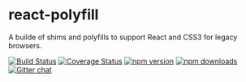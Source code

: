 # react-polyfill

A builde of shims and polyfills to support React and CSS3 for legacy browsers.

[![Build Status](https://travis-ci.org/Pitzcarraldo/react-polyfill.svg)](https://travis-ci.org/Pitzcarraldo/react-polyfill)
[![Coverage Status](https://coveralls.io/repos/github/Pitzcarraldo/react-polyfill/badge.svg?branch=master)](https://coveralls.io/github/Pitzcarraldo/react-polyfill?branch=master)
[![npm version](https://img.shields.io/npm/v/reduxible.svg?style=flat-square)](https://www.npmjs.com/package/reduxible)
[![npm downloads](https://img.shields.io/npm/dm/reduxible.svg?style=flat-square)](https://www.npmjs.com/package/reduxible)
[![Gitter chat](https://badges.gitter.im/gitterHQ/gitter.png)](https://gitter.im/Pitzcarraldo/react-polyfill)
